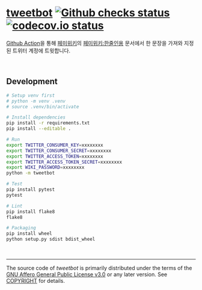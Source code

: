 [tweetbot] [![Github checks status]][github checks link] [![codecov.io status]][codecov.io link]
========

[Github Action]을 통해 [페미위키]의 [페미위키:한줄인용] 문서에서 한 문장을 가져와 지정된 트위터
계정에 트윗합니다.

&nbsp;

Development
--------
```bash
# Setup venv first
# python -m venv .venv
# source .venv/bin/activate

# Install dependencies
pip install -r requirements.txt
pip install --editable .

# Run
export TWITTER_CONSUMER_KEY=xxxxxxxx
export TWITTER_CONSUMER_SECRET=xxxxxxxx
export TWITTER_ACCESS_TOKEN=xxxxxxxx
export TWITTER_ACCESS_TOKEN_SECRET=xxxxxxxx
export WIKI_PASSWORD=xxxxxxxx
python -m tweetbot

# Test
pip install pytest
pytest

# Lint
pip install flake8
flake8

# Packaging
pip install wheel
python setup.py sdist bdist_wheel
```

&nbsp;

--------

The source code of *tweetbot* is primarily distributed under the terms of
the [GNU Affero General Public License v3.0] or any later version. See
[COPYRIGHT] for details.

[github checks status]: https://badgen.net/github/checks/femiwiki/tweetbot
[github checks link]: https://github.com/femiwiki/tweetbot/actions
[codecov.io status]: https://badgen.net/codecov/c/github/femiwiki/tweetbot
[codecov.io link]: https://codecov.io/gh/femiwiki/tweetbot
[Github Action]: https://github.com/features/actions
[tweetbot]: https://femiwiki.com/w/%EC%82%AC%EC%9A%A9%EC%9E%90:%ED%8A%B8%EC%9C%97%EB%B4%87
[페미위키]: https://femiwiki.com
[페미위키:한줄인용]: https://femiwiki.com/w/%ED%8E%98%EB%AF%B8%EC%9C%84%ED%82%A4:%ED%95%9C%EC%A4%84%EC%9D%B8%EC%9A%A9
[GNU Affero General Public License v3.0]: LICENSE
[COPYRIGHT]: COPYRIGHT

